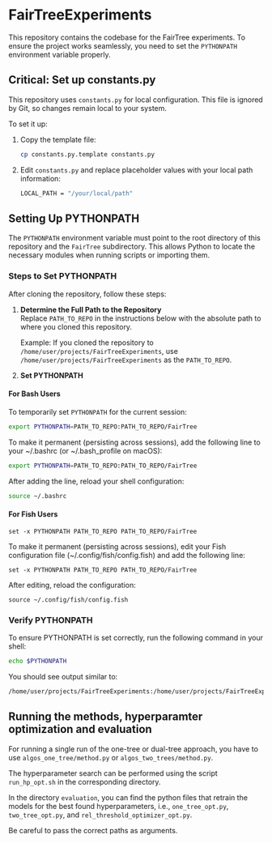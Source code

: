 # FairTreeExperiments

This repository contains the codebase for the FairTree experiments. To ensure the project works seamlessly, you need to set the `PYTHONPATH` environment variable properly.

## Critical: Set up constants.py

This repository uses `constants.py` for local configuration. This file is ignored by Git, so changes remain local to your system.

To set it up:

1. Copy the template file:
   ```bash
   cp constants.py.template constants.py
   ```

2. Edit ```constants.py``` and replace placeholder values with your local path information:
   ```bash
   LOCAL_PATH = "/your/local/path"
   ```

## Setting Up PYTHONPATH

The `PYTHONPATH` environment variable must point to the root directory of this repository and the `FairTree` subdirectory. This allows Python to locate the necessary modules when running scripts or importing them.

### Steps to Set PYTHONPATH

After cloning the repository, follow these steps:

1. **Determine the Full Path to the Repository**  
   Replace `PATH_TO_REPO` in the instructions below with the absolute path to where you cloned this repository.

   Example: If you cloned the repository to `/home/user/projects/FairTreeExperiments`, use `/home/user/projects/FairTreeExperiments` as the `PATH_TO_REPO`.

2. **Set PYTHONPATH**

#### For Bash Users

To temporarily set `PYTHONPATH` for the current session:

```bash
export PYTHONPATH=PATH_TO_REPO:PATH_TO_REPO/FairTree
```

To make it permanent (persisting across sessions), add the following line to your ~/.bashrc (or ~/.bash_profile on macOS):

```bash
export PYTHONPATH=PATH_TO_REPO:PATH_TO_REPO/FairTree
```

After adding the line, reload your shell configuration:

```bash
source ~/.bashrc
```

#### For Fish Users

```fish
set -x PYTHONPATH PATH_TO_REPO PATH_TO_REPO/FairTree
```

To make it permanent (persisting across sessions), edit your Fish configuration file (~/.config/fish/config.fish) and add the following line:

```fish
set -x PYTHONPATH PATH_TO_REPO PATH_TO_REPO/FairTree
```

After editing, reload the configuration:

```fish
source ~/.config/fish/config.fish
```

### Verify PYTHONPATH

To ensure PYTHONPATH is set correctly, run the following command in your shell:

```bash
echo $PYTHONPATH
```

You should see output similar to:

```bash
/home/user/projects/FairTreeExperiments:/home/user/projects/FairTreeExperiments/FairTree
```

## Running the methods, hyperparamter optimization and evaluation

For running a single run of the one-tree or dual-tree approach, you have to use `algos_one_tree/method.py` or `algos_two_trees/method.py`.

The hyperparameter search can be performed using the script `run_hp_opt.sh` in the corresponding directory.

In the directory `evaluation`, you can find the python files that retrain the models for the best found hyperparameters, i.e., `one_tree_opt.py`, `two_tree_opt.py`, and `rel_threshold_optimizer_opt.py`.

Be careful to pass the correct paths as arguments.
